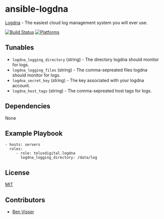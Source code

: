 # ansible-logdna

[Logdna](https://logdna.com/) - The easiest cloud log management system you will ever use.

[![Build Status](https://travis-ci.org/telusdigital/ansible-logdna.svg?branch=master)](https://travis-ci.org/telusdigital/ansible-logdna)
[![Platforms](https://img.shields.io/badge/platform-ubuntu,redhat-lightgrey.svg?style=flat)](#)

Tunables
--------
* `logdna_logging_directory` (string) - The directory logdna should monitor for logs.
* `logdna_logging_files` (string) - The comma-sepreated files logdna should monitor for logs.
* `logdna_secret_key` (string) - The key associated with your logdna account.
* `logdna_host_tags` (string) - The comma-sepreated host tags for logs.

Dependencies
------------
None

Example Playbook
----------------
    - hosts: servers
      roles:
         - role: telusdigital.logdna
           logdna_logging_directory: /data/log

License
-------
[MIT](https://tldrlegal.com/license/mit-license)

Contributors
------------
* [Ben Visser](https://github.com/noqcks)

